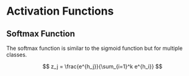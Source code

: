 #  Activation Functions

## Softmax Function

The softmax function is similar to the sigmoid function but for multiple classes.

$$
z_j = \frac{e^{h_j}}{\sum_{i=1}^k e^{h_i}}
$$